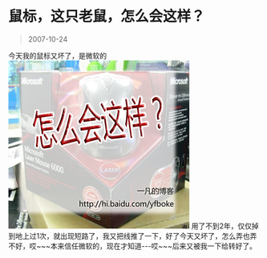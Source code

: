 # 鼠标，这只老鼠，怎么会这样？ 

> 2007-10-24

<div class="pcs-article-content_ptkaiapt4bxy_baiduscarticle" id="detailArticleContent_ptkaiapt4bxy_baiduscarticle">
 今天我的鼠标又坏了，是微软的
 <img class="blogimg" small="0" src="images/b6b168be401df3079237a6a3d3c6a272.jpg"/>
 用了不到2年，仅仅掉到地上过1次，就出现短路了，我又把线推了一下，好了今天又坏了，怎么弄也弄不好，哎~~~本来信任微软的，现在才知道---哎~~~后来又被我一下给转好了。
</div>


